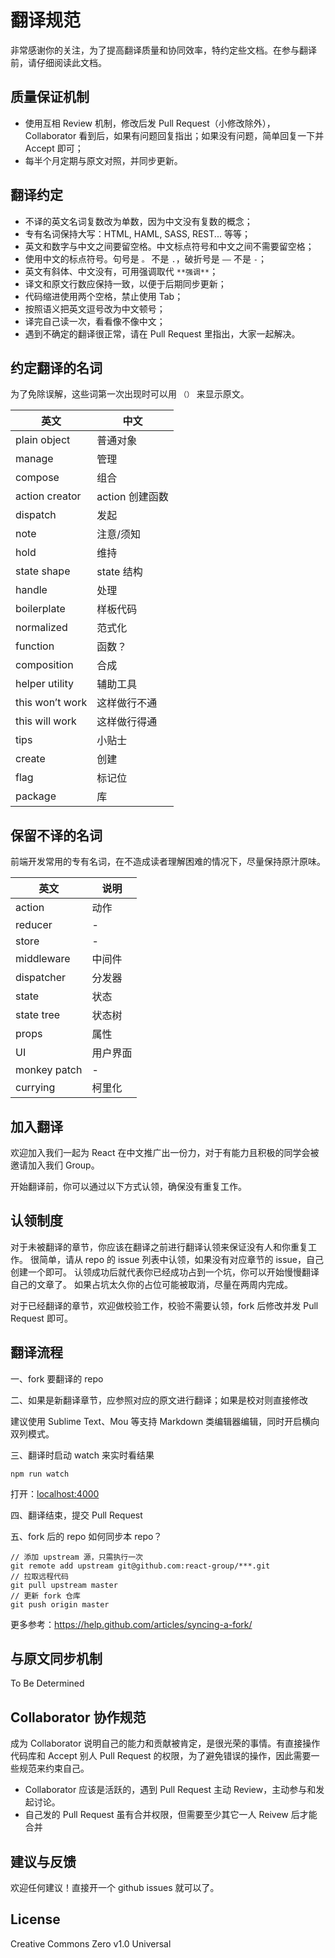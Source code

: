 翻译规范
=======

非常感谢你的关注，为了提高翻译质量和协同效率，特约定些文档。在参与翻译前，请仔细阅读此文档。

## 质量保证机制

* 使用互相 Review 机制，修改后发 Pull Request（小修改除外），Collaborator 看到后，如果有问题回复指出；如果没有问题，简单回复一下并 Accept 即可；
* 每半个月定期与原文对照，并同步更新。

## 翻译约定

* 不译的英文名词复数改为单数，因为中文没有复数的概念；
* 专有名词保持大写：HTML, HAML, SASS, REST... 等等；
* 英文和数字与中文之间要留空格。中文标点符号和中文之间不需要留空格；
* 使用中文的标点符号。句号是 `。` 不是 `.`，破折号是 `——` 不是 `-`；
* 英文有斜体、中文没有，可用强调取代 `**强调**`；
* 译文和原文行数应保持一致，以便于后期同步更新；
* 代码缩进使用两个空格，禁止使用 Tab；
* 按照语义把英文逗号改为中文顿号；
* 译完自己读一次，看看像不像中文；
* 遇到不确定的翻译很正常，请在 Pull Request 里指出，大家一起解决。

## 约定翻译的名词

为了免除误解，这些词第一次出现时可以用 `（）` 来显示原文。

英文          | 中文
------------ | -------------
plain object | 普通对象
manage  | 管理
compose | 组合
action creator | action 创建函数
dispatch | 发起
note | 注意/须知
hold | 维持
state shape | state 结构
handle | 处理
boilerplate | 样板代码
normalized | 范式化
function | 函数？
composition | 合成
helper utility | 辅助工具
this won’t work | 这样做行不通
this will work | 这样做行得通
tips | 小贴士
create | 创建
flag | 标记位
package | 库

## 保留不译的名词

前端开发常用的专有名词，在不造成读者理解困难的情况下，尽量保持原汁原味。

英文  | 说明
----- | ------
action | 动作
reducer | -
store | -
middleware | 中间件
dispatcher | 分发器
state | 状态
state tree | 状态树
props | 属性
UI | 用户界面
monkey patch | -
currying | 柯里化

## 加入翻译

欢迎加入我们一起为 React 在中文推广出一份力，对于有能力且积极的同学会被邀请加入我们 Group。

开始翻译前，你可以通过以下方式认领，确保没有重复工作。

## 认领制度

对于未被翻译的章节，你应该在翻译之前进行翻译认领来保证没有人和你重复工作。
很简单，请从 repo 的 issue 列表中认领，如果没有对应章节的 issue，自己创建一个即可。
认领成功后就代表你已经成功占到一个坑，你可以开始慢慢翻译自己的文章了。
如果占坑太久你的占位可能被取消，尽量在两周内完成。

对于已经翻译的章节，欢迎做校验工作，校验不需要认领，fork 后修改并发 Pull Request 即可。

## 翻译流程

一、fork 要翻译的 repo

二、如果是新翻译章节，应参照对应的原文进行翻译；如果是校对则直接修改

建议使用 Sublime Text、Mou 等支持 Markdown 类编辑器编辑，同时开启横向双列模式。

三、翻译时启动 watch 来实时看结果
```
npm run watch
```
打开：[localhost:4000](http://localhost:4000)

四、翻译结束，提交 Pull Request

五、fork 后的 repo 如何同步本 repo？

```
// 添加 upstream 源，只需执行一次
git remote add upstream git@github.com:react-group/***.git
// 拉取远程代码
git pull upstream master
// 更新 fork 仓库
git push origin master
```

更多参考：https://help.github.com/articles/syncing-a-fork/

## 与原文同步机制

To Be Determined

## Collaborator 协作规范

成为 Collaborator 说明自己的能力和贡献被肯定，是很光荣的事情。有直接操作代码库和 Accept 别人 Pull Request 的权限，为了避免错误的操作，因此需要一些规范来约束自己。

* Collaborator 应该是活跃的，遇到 Pull Request 主动 Review，主动参与和发起讨论。
* 自己发的 Pull Request 虽有合并权限，但需要至少其它一人 Reivew 后才能合并

## 建议与反馈

欢迎任何建议！直接开一个 github issues 就可以了。

## License

Creative Commons Zero v1.0 Universal
